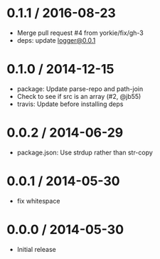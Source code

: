 
0.1.1 / 2016-08-23
==================

  * Merge pull request #4 from yorkie/fix/gh-3
  * deps: update logger@0.0.1

0.1.0 / 2014-12-15
==================

  * package: Update parse-repo and path-join
  * Check to see if src is an array (#2, @jb55)
  * travis: Update before installing deps

0.0.2 / 2014-06-29
==================

 * package.json: Use strdup rather than str-copy

0.0.1 / 2014-05-30
==================

 * fix whitespace

0.0.0 / 2014-05-30
==================

 * Initial release

